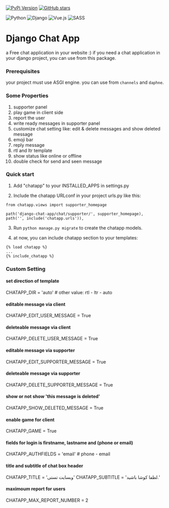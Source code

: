 [![PyPi Version](https://img.shields.io/pypi/v/django-chat-app.svg)](https://pypi.python.org/pypi/django-chatapp)
[![GitHub stars](https://img.shields.io/github/stars/saeedrezaghazanfari/django-chatapp.svg?style=social)](https://github.com/saeedrezaghazanfari/django-chat-app)

![Python](https://img.shields.io/badge/python-3670A0?style=for-the-badge&logo=python&logoColor=ffdd54)
![Django](https://img.shields.io/badge/django-%23092E20.svg?style=for-the-badge&logo=django&logoColor=white)
![Vue.js](https://img.shields.io/badge/vuejs-%2335495e.svg?style=for-the-badge&logo=vuedotjs&logoColor=%234FC08D)
![SASS](https://img.shields.io/badge/SASS-hotpink.svg?style=for-the-badge&logo=SASS&logoColor=white)


# Django Chat App
a Free chat application in your website :) if you need a chat application in your django project, you can use from this package.


### Prerequisites
your project must use ASGI engine. you can use from `channels` and `daphne`.


### Some Properties
1. supporter panel
2. play game in client side
3. report the user
4. write ready messages in supporter panel
5. customize chat setting like: edit & delete messages and show deleted message
6. emoji bar
7. reply message
8. rtl and ltr template
9. show status like online or offline
10. double check for send and seen message


### Quick start
1. Add "chatapp" to your INSTALLED_APPS in settings.py

2. Include the chatapp URLconf in your project urls.py like this:
```
from chatapp.views import supporter_homepage

path('django-chat-app/chat/supporter/', supporter_homepage),
path('', include('chatapp.urls')),
```
3. Run `python manage.py migrate` to create the chatapp models.

4. at now, you can include chatapp section to your templates:
```
{% load chatapp %}
...
{% include_chatapp %}
```


### Custom Setting

#### set direction of template
CHATAPP_DIR = 'auto'    # other value: rtl - ltr - auto

#### editable message via client
CHATAPP_EDIT_USER_MESSAGE = True

#### deleteable message via client
CHATAPP_DELETE_USER_MESSAGE = True

#### editable message via supporter
CHATAPP_EDIT_SUPPORTER_MESSAGE = True

#### deleteable message via supporter
CHATAPP_DELETE_SUPPORTER_MESSAGE = True

#### show or not show 'this message is deleted'
CHATAPP_SHOW_DELETED_MESSAGE = True

#### enable game for client
CHATAPP_GAME = True

#### fields for login is firstname, lastname and (phone or email)
CHATAPP_AUTHFIELDS = 'email'     # phone - email

#### title and subtitle of chat box header 
CHATAPP_TITLE = 'وبسایت تستی'
CHATAPP_SUBTITLE = 'لطفا کوشا باشید.'

#### maximoum report for users
CHATAPP_MAX_REPORT_NUMBER = 2

